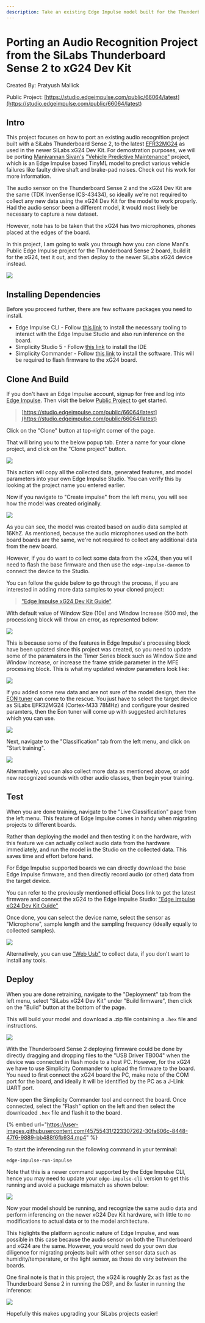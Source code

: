 ```yaml
---
description: Take an existing Edge Impulse model built for the Thunderboard Sense 2, and prepare it for use on the SiLabs xG24 board.
---
```


# Porting an Audio Recognition Project from the SiLabs Thunderboard Sense 2 to xG24 Dev Kit

Created By:
Pratyush Mallick 

Public Project:
[https://studio.edgeimpulse.com/public/66064/latest](https://studio.edgeimpulse.com/public/66064/latest)

## Intro

This project focuses on how to port an existing audio recognition project built with a SiLabs Thunderboard Sense 2, to the latest [EFR32MG24](https://www.silabs.com/wireless/zigbee/efr32mg24-series-2-socs) as used in the newer SiLabs xG24 Dev Kit. For demostration purposes, we will be porting [Manivannan Sivan's](https://www.hackster.io/manivannan) ["Vehicle Predictive Maintenance"](https://www.hackster.io/manivannan/vehicle-predictive-maintenance-cf2ee3) project, which is an Edge Impulse based TinyML model to predict various vehicle failures like faulty drive shaft and brake-pad noises. Check out his work for more information.

The audio sensor on the Thunderboard Sense 2 and the xG24 Dev Kit are the same (TDK InvenSense ICS-43434), so ideally we're not required to collect any new data using the xG24 Dev Kit for the model to work properly.  Had the audio sensor been a different model, it would most likely be necessary to capture a new dataset.

However, note has to be taken that the xG24 has two microphones, phones placed at the edges of the board. 

In this project, I am going to walk you through how you can clone Mani's Public Edge Impulse project for the Thunderboard Sense 2 board, build it for the xG24, test it out, and then deploy to the newer SiLabs xG24 device instead.

![](.gitbook/assets/audio-recognition-on-silabs-xg24/silabs_migrate.jpg)

## Installing Dependencies

Before you proceed further, there are few software packages you need to install.

- Edge Impulse CLI - Follow [this link](https://docs.edgeimpulse.com/docs/edge-impulse-cli/cli-installation) to install the necessary tooling to interact with the Edge Impulse Studio and also run inference on the board. 
- Simplicity Studio 5 - Follow [this link](https://www.silabs.com/developers/simplicity-studio) to install the IDE
- Simplicity Commander - Follow [this link](https://community.silabs.com/s/article/simplicity-commander?language=en_US) to install the software. This will be required to flash firmware to the xG24 board.

## Clone And Build

If you don't have an Edge Impulse account, signup for free and log into [Edge Impulse](https://studio.edgeimpulse.com/).  Then visit the below [Public Project](https://docs.edgeimpulse.com/docs/edge-impulse-studio/dashboard#1.-showcasing-your-public-projects-with-markdown-readmes) to get started.

> [https://studio.edgeimpulse.com/public/66064/latest](https://studio.edgeimpulse.com/public/66064/latest)

Click on the "Clone" button at top-right corner of the page.

That will bring you to the below popup tab. Enter a name for your clone project, and click on the "Clone project" button.

![](.gitbook/assets/audio-recognition-on-silabs-xg24/clonning_project.jpg)

This action will copy all the collected data, generated features, and model parameters into your own Edge Impulse Studio. You can verify this by looking at the project name you entered earlier.
 
Now if you navigate to "Create impulse" from the left menu, you will see how the model was created originally.

![](.gitbook/assets/audio-recognition-on-silabs-xg24/edge_impulse_design.jpg)

As you can see, the model was created based on audio data sampled at 16KhZ. As mentioned, because the audio microphones used on the both board boards are the same, we're not required to collect any additional data from the new board. 

However, if you do want to collect some data from the xG24, then you will need to flash the base firmware and then use the `edge-impulse-daemon` to connect the device to the Studio. 

You can follow the guide below to go through the process, if you are interested in adding more data samples to your cloned project:
 
> ["Edge Impulse xG24 Dev Kit Guide"](https://docs.edgeimpulse.com/docs/development-platforms/officially-supported-mcu-targets/silabs-xg24-devkit).

With default value of Window Size (10s) and Window Increase (500 ms), the processiong block will throw an error, as represented below:

![](.gitbook/assets/audio-recognition-on-silabs-xg24/frame_stride_error.jpg)

This is because some of the features in Edge Impulse's processing block have been updated since this project was created, so you need to update some of the paramaters in the Timer Series block such as Window Size and Window Increase,
or increase the frame stride parameter in the MFE processing block. This is what my updated window parameters look like:

![](.gitbook/assets/audio-recognition-on-silabs-xg24/window_increase_updated.jpg)

If you added some new data and are not sure of the model design, then the [EON tuner](https://docs.edgeimpulse.com/docs/edge-impulse-studio/eon-tuner) can come to the rescue. You just have to select the target device as SiLabs EFR32MG24 (Cortex-M33 78MHz) and configure your desired paramters, then the Eon tuner will come up with suggested architetures which you can use.

![](.gitbook/assets/audio-recognition-on-silabs-xg24/EON_tuner.jpg)

Next, navigate to the "Classification" tab from the left menu, and click on "Start training". 

![](.gitbook/assets/audio-recognition-on-silabs-xg24/Training.jpg)

Alternatively, you can also collect more data as mentioned above, or add new recognized sounds with other audio classes, then begin your training.

## Test

When you are done training, navigate to the "Live Classification" page from the left menu. This feature of Edge Impulse comes in handy when migrating projects to different boards.

Rather than deploying the model and then testing it on the hardware, with this feature we can actually collect audio data from the hardware immediately, and run the model in the Studio on the collected data.  This saves time and effort before hand. 

For Edge Impulse supported boards we can directly download the base Edge Impulse firmware, and then directly record audio (or other) data from the target device.

You can refer to the previously mentioned official Docs link to get the latest firmware and connect the xG24 to the Edge Impulse Studio: ["Edge Impulse xG24 Dev Kit Guide"](https://docs.edgeimpulse.com/docs/development-platforms/officially-supported-mcu-targets/silabs-xg24-devkit)

Once done, you can select the device name, select the sensor as "Microphone", sample length and the sampling frequency (ideally equally to collected samples).

![](.gitbook/assets/audio-recognition-on-silabs-xg24/Live_Classification.jpg)

Alternatively, you can use ["Web Usb"](https://www.edgeimpulse.com/blog/collect-sensor-data-straight-from-your-web-browser) to collect data, if you don't want to install any tools.

## Deploy

When you are done retraining, navigate to the "Deployment" tab from the left menu, select "SiLabs xG24 Dev Kit" under "Build firmware", then click on the "Build" button at the bottom of the page. 

This will build your model and download a .zip file containing a `.hex` file and instructions.

![](.gitbook/assets/audio-recognition-on-silabs-xg24/deploy.jpg)

With the Thunderboard Sense 2 deploying firmware could be done by directly dragging and dropping files to the "USB Driver TB004" when the device was connected in flash mode to a host PC. However, for the xG24 we have to use Simplicity Commander to upload the firmware to the board. You need to first connect the xG24 board the PC, make note of the COM port for the board, and ideally it will be identified by the PC as a J-Link UART port.

Now open the Simplicity Commander tool and connect the board. Once connected, select the "Flash" option on the left and then select the downloaded `.hex` file and flash it to the board.

{% embed url="https://user-images.githubusercontent.com/45755431/223307262-30fa606c-8448-47f6-9889-bb488f6fb934.mp4" %}

To start the inferencing run the following command in your terminal:

```
edge-impulse-run-impulse
```

Note that this is a newer command supported by the Edge Impulse CLI, hence you may need to update your `edge-impulse-cli` version to get this running and avoid a package mismatch as shown below:

![](.gitbook/assets/audio-recognition-on-silabs-xg24/update_npm_to_connect_to_edge_impulse.jpg)

Now your model should be running, and recognize the same audio data and perform inferencing on the newer xG24 Dev Kit hardware, with little to no modifications to actual data or to the model architecture.

This higlights the platform agnostic nature of Edge Impulse, and was possible in this case because the audio sensor on both the Thunderboard and xG24 are the same. However, you would need do your own due diligence for migrating projects built with other sensor data such as humidity/temperature, or the light sensor, as those do vary between the boards.

One final note is that in this project, the xG24 is roughly 2x as fast as the Thunderboard Sense 2 in running the DSP,  and 8x faster in running the inference:

![](.gitbook/assets/audio-recognition-on-silabs-xg24/comparison.jpg)

Hopefully this makes upgrading your SiLabs projects easier!


